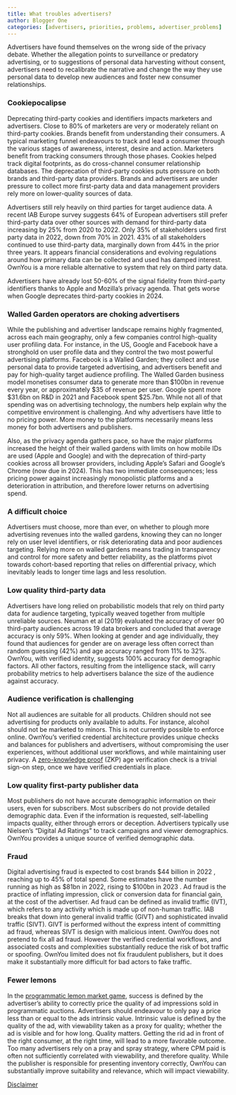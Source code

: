 ```yaml
---
title: What troubles advertisers?
author: Blogger One
categories: [advertisers, priorities, problems, advertiser_problems]
---
```


Advertisers have found themselves on the wrong side of the privacy debate. Whether the allegation points to surveillance or predatory advertising, or to suggestions of personal data harvesting without consent, advertisers need to recalibrate the narrative and change the way they use personal data to develop new audiences and foster new consumer relationships.

### Cookiepocalipse

Deprecating third-party cookies and identifiers impacts marketers and advertisers. Close to 80% of marketers are very or moderately reliant on third-party cookies. Brands benefit from understanding their consumers. A typical marketing funnel endeavours to track and lead a consumer through the various stages of awareness, interest, desire and action. Marketers benefit from tracking consumers through those phases. Cookies helped track digital footprints, as do cross-channel consumer relationship databases. The deprecation of third-party cookies puts pressure on both brands and third-party data providers. Brands and advertisers are under pressure to collect more first-party data and data management providers rely more on lower-quality sources of data.

Advertisers still rely heavily on third parties for target audience data. A recent IAB Europe survey suggests 64% of European advertisers still prefer third-party data over other sources with demand for third-party data increasing by 25% from 2020 to 2022. Only 35% of stakeholders used first party data in 2022, down from 70% in 2021. 43% of all stakeholders continued to use third-party data, marginally down from 44% in the prior three years. It appears financial considerations and evolving regulations around how primary data can be collected and used has damped interest. OwnYou is a more reliable alternative to system that rely on third party data.

Advertisers have already lost 50-60% of the signal fidelity from third-party identifiers thanks to Apple and Mozilla’s privacy agenda. That gets worse when Google deprecates third-party cookies in 2024.

### Walled Garden operators are choking advertisers

While the publishing and advertiser landscape remains highly fragmented, across each main geography, only a few companies control high-quality user profiling data. For instance, in the US, Google and Facebook have a stronghold on user profile data and they control the two most powerful advertising platforms. Facebook is a Walled Garden; they collect and use personal data to provide targeted advertising, and advertisers benefit and pay for high-quality target audience profiling. The Walled Garden business model monetises consumer data to generate more than $100bn in revenue every year, or approximately $35 of revenue per user. Google spent more $31.6bn on R&D in 2021 and Facebook spent $25.7bn. While not all of that spending was on advertising technology, the numbers help explain why the competitive environment is challenging. And why advertisers have little to no pricing power. More money to the platforms necessarily means less money for both advertisers and publishers.

Also, as the privacy agenda gathers pace, so have the major platforms increased the height of their walled gardens with limits on how mobile IDs are used (Apple and Google) and with the deprecation of third-party cookies across all browser providers, including Apple’s Safari and Google’s Chrome (now due in 2024). This has two immediate consequences; less pricing power against increasingly monopolistic platforms and a deterioration in attribution, and therefore lower returns on advertising spend.

### A difficult choice

Advertisers must choose, more than ever, on whether to plough more advertising revenues into the walled gardens, knowing they can no longer rely on user level identifiers, or risk deteriorating data and poor audiences targeting. Relying more on walled gardens means trading in transparency and control for more safety and better reliability, as the platforms pivot towards cohort-based reporting that relies on differential privacy, which inevitably leads to longer time lags and less resolution.

### Low quality third-party data

Advertisers have long relied on probabilistic models that rely on third party data for audience targeting, typically weaved together from multiple unreliable sources. Neuman et al (2019) evaluated the accuracy of over 90 third-party audiences across 19 data brokers and concluded that average accuracy is only 59%. When looking at gender and age individually, they found that audiences for gender are on average less often correct than random guessing (42%) and age accuracy ranged from 11% to 32%. OwnYou, with verified identity, suggests 100% accuracy for demographic factors. All other factors, resulting from the intelligence stack, will carry probability metrics to help advertisers balance the size of the audience against accuracy.

### Audience verification is challenging

Not all audiences are suitable for all products. Children should not see advertising for products only available to adults. For instance, alcohol should not be marketed to minors. This is not currently possible to enforce online. OwnYou’s verified credential architecture provides unique checks and balances for publishers and advertisers, without compromising the user experiences, without additional user workflows, and while maintaining user privacy. A <a href="https://ethereum.org/en/zero-knowledge-proofs/" target="_blank">zero-knowledge proof</a> (ZKP) age verification check is a trivial sign-on step, once we have verified credentials in place.

### Low quality first-party publisher data

Most publishers do not have accurate demographic information on their users, even for subscribers. Most subscribers do not provide detailed demographic data. Even if the information is requested, self-labelling impacts quality, either through errors or deception. Advertisers typically use Nielsen’s “Digital Ad Ratings” to track campaigns and viewer demographics. OwnYou provides a unique source of verified demographic data.

### Fraud

Digital advertising fraud is expected to cost brands $44 billion in 2022 , reaching up to 45% of total spend. Some estimates have the number running as high as $81bn in 2022, rising to $100bn in 2023 . Ad fraud is the practice of inflating impression, click or conversion data for financial gain, at the cost of the advertiser. Ad fraud can be defined as invalid traffic (IVT), which refers to any activity which is made up of non-human traffic. IAB breaks that down into general invalid traffic (GIVT) and sophisticated invalid traffic (SIVT). GIVT is performed without the express intent of committing ad fraud, whereas SIVT is design with malicious intent. OwnYou does not pretend to fix all ad fraud. However the verified credential workflows, and associated costs and complexities substantially reduce the risk of bot traffic or spoofing. OwnYou limited does not fix fraudulent publishers, but it does make it substantially more difficult for bad actors to fake traffic.

### Fewer lemons

In the <a href="https://www.triscari.me/" target="_blank">programmatic lemon market game</a>, success is defined by the advertiser’s ability to correctly price the quality of ad impressions sold in programmatic auctions. Advertisers should endeavour to only pay a price less than or equal to the ads intrinsic value. Intrinsic value is defined by the quality of the ad, with viewability taken as a proxy for quality; whether the ad is visible and for how long. Quality matters. Getting the rid ad in front of the right consumer, at the right time, will lead to a more favorable outcome. Too many advertisers rely on a pray and spray strategy, where CPM paid is often not sufficiently correlated with viewability, and therefore quality. While the publisher is responsible for presenting inventory correctly, OwnYou can substantially improve suitability and relevance, which will impact viewability.

[Disclaimer](/docs/disclaimer)
